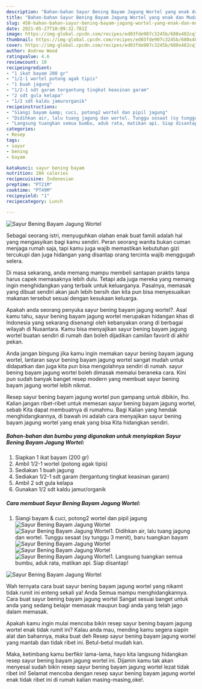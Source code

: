 ```yaml
---
description: "Bahan-bahan Sayur Bening Bayam Jagung Wortel yang enak dan Mudah Dibuat"
title: "Bahan-bahan Sayur Bening Bayam Jagung Wortel yang enak dan Mudah Dibuat"
slug: 450-bahan-bahan-sayur-bening-bayam-jagung-wortel-yang-enak-dan-mudah-dibuat
date: 2021-05-27T10:09:32.781Z
image: https://img-global.cpcdn.com/recipes/ed03fde907c3245b/680x482cq70/sayur-bening-bayam-jagung-wortel-foto-resep-utama.jpg
thumbnail: https://img-global.cpcdn.com/recipes/ed03fde907c3245b/680x482cq70/sayur-bening-bayam-jagung-wortel-foto-resep-utama.jpg
cover: https://img-global.cpcdn.com/recipes/ed03fde907c3245b/680x482cq70/sayur-bening-bayam-jagung-wortel-foto-resep-utama.jpg
author: Andrew Wood
ratingvalue: 4.6
reviewcount: 10
recipeingredient:
- "1 ikat bayam 200 gr"
- "1/2-1 wortel potong agak tipis"
- "1 buah jagung"
- "1/2-1 sdt garam tergantung tingkat keasinan garam"
- "2 sdt gula kelapa"
- "1/2 sdt kaldu jamurorganik"
recipeinstructions:
- "Siangi bayam &amp; cuci, potong2 wortel dan pipil jagung"
- "Didihkan air, lalu tuang jagung dan wortel. Tunggu sesaat (sy tunggu 3 menit), baru tuangkan bayam"
- "Langsung tuangkan semua bumbu, aduk rata, matikan api. Siap disantap!"
categories:
- Resep
tags:
- sayur
- bening
- bayam

katakunci: sayur bening bayam 
nutrition: 284 calories
recipecuisine: Indonesian
preptime: "PT21M"
cooktime: "PT49M"
recipeyield: "1"
recipecategory: Lunch

---
```



![Sayur Bening Bayam Jagung Wortel](https://img-global.cpcdn.com/recipes/ed03fde907c3245b/680x482cq70/sayur-bening-bayam-jagung-wortel-foto-resep-utama.jpg)

Sebagai seorang istri, menyuguhkan olahan enak buat famili adalah hal yang mengasyikan bagi kamu sendiri. Peran seorang  wanita bukan cuman menjaga rumah saja, tapi kamu juga wajib memastikan kebutuhan gizi tercukupi dan juga hidangan yang disantap orang tercinta wajib menggugah selera.

Di masa  sekarang, anda memang mampu membeli santapan praktis tanpa harus capek memasaknya lebih dulu. Tetapi ada juga mereka yang memang ingin menghidangkan yang terbaik untuk keluarganya. Pasalnya, memasak yang dibuat sendiri akan jauh lebih bersih dan kita pun bisa menyesuaikan makanan tersebut sesuai dengan kesukaan keluarga. 



Apakah anda seorang penyuka sayur bening bayam jagung wortel?. Asal kamu tahu, sayur bening bayam jagung wortel merupakan hidangan khas di Indonesia yang sekarang disenangi oleh kebanyakan orang di berbagai wilayah di Nusantara. Kamu bisa menyajikan sayur bening bayam jagung wortel buatan sendiri di rumah dan boleh dijadikan camilan favorit di akhir pekan.

Anda jangan bingung jika kamu ingin memakan sayur bening bayam jagung wortel, lantaran sayur bening bayam jagung wortel sangat mudah untuk didapatkan dan juga kita pun bisa mengolahnya sendiri di rumah. sayur bening bayam jagung wortel boleh dimasak memalui beraneka cara. Kini pun sudah banyak banget resep modern yang membuat sayur bening bayam jagung wortel lebih nikmat.

Resep sayur bening bayam jagung wortel pun gampang untuk dibikin, lho. Kalian jangan ribet-ribet untuk memesan sayur bening bayam jagung wortel, sebab Kita dapat membuatnya di rumahmu. Bagi Kalian yang hendak menghidangkannya, di bawah ini adalah cara menyajikan sayur bening bayam jagung wortel yang enak yang bisa Kita hidangkan sendiri.

<!--inarticleads1-->

##### Bahan-bahan dan bumbu yang digunakan untuk menyiapkan Sayur Bening Bayam Jagung Wortel:

1. Siapkan 1 ikat bayam (200 gr)
1. Ambil 1/2-1 wortel (potong agak tipis)
1. Sediakan 1 buah jagung
1. Sediakan 1/2-1 sdt garam (tergantung tingkat keasinan garam)
1. Ambil 2 sdt gula kelapa
1. Gunakan 1/2 sdt kaldu jamur/organik




<!--inarticleads2-->

##### Cara membuat Sayur Bening Bayam Jagung Wortel:

1. Siangi bayam &amp; cuci, potong2 wortel dan pipil jagung
<img src="https://img-global.cpcdn.com/steps/6746073bf534e0cc/160x128cq70/sayur-bening-bayam-jagung-wortel-langkah-memasak-1-foto.jpg" alt="Sayur Bening Bayam Jagung Wortel"><img src="https://img-global.cpcdn.com/steps/2f54272a8d1087c6/160x128cq70/sayur-bening-bayam-jagung-wortel-langkah-memasak-1-foto.jpg" alt="Sayur Bening Bayam Jagung Wortel">1. Didihkan air, lalu tuang jagung dan wortel. Tunggu sesaat (sy tunggu 3 menit), baru tuangkan bayam
<img src="https://img-global.cpcdn.com/steps/82ef10597b11a007/160x128cq70/sayur-bening-bayam-jagung-wortel-langkah-memasak-2-foto.jpg" alt="Sayur Bening Bayam Jagung Wortel"><img src="https://img-global.cpcdn.com/steps/826e2aedec95f29c/160x128cq70/sayur-bening-bayam-jagung-wortel-langkah-memasak-2-foto.jpg" alt="Sayur Bening Bayam Jagung Wortel"><img src="https://img-global.cpcdn.com/steps/cddd361e6f68365d/160x128cq70/sayur-bening-bayam-jagung-wortel-langkah-memasak-2-foto.jpg" alt="Sayur Bening Bayam Jagung Wortel">1. Langsung tuangkan semua bumbu, aduk rata, matikan api. Siap disantap!
<img src="https://img-global.cpcdn.com/steps/78078eafa0d72b0e/160x128cq70/sayur-bening-bayam-jagung-wortel-langkah-memasak-3-foto.jpg" alt="Sayur Bening Bayam Jagung Wortel">



Wah ternyata cara buat sayur bening bayam jagung wortel yang nikamt tidak rumit ini enteng sekali ya! Anda Semua mampu menghidangkannya. Cara buat sayur bening bayam jagung wortel Sangat sesuai banget untuk anda yang sedang belajar memasak maupun bagi anda yang telah jago dalam memasak.

Apakah kamu ingin mulai mencoba bikin resep sayur bening bayam jagung wortel enak tidak rumit ini? Kalau anda mau, mending kamu segera siapin alat dan bahannya, maka buat deh Resep sayur bening bayam jagung wortel yang mantab dan tidak ribet ini. Betul-betul mudah kan. 

Maka, ketimbang kamu berfikir lama-lama, hayo kita langsung hidangkan resep sayur bening bayam jagung wortel ini. Dijamin kamu tak akan menyesal sudah bikin resep sayur bening bayam jagung wortel lezat tidak ribet ini! Selamat mencoba dengan resep sayur bening bayam jagung wortel enak tidak ribet ini di rumah kalian masing-masing,oke!.

